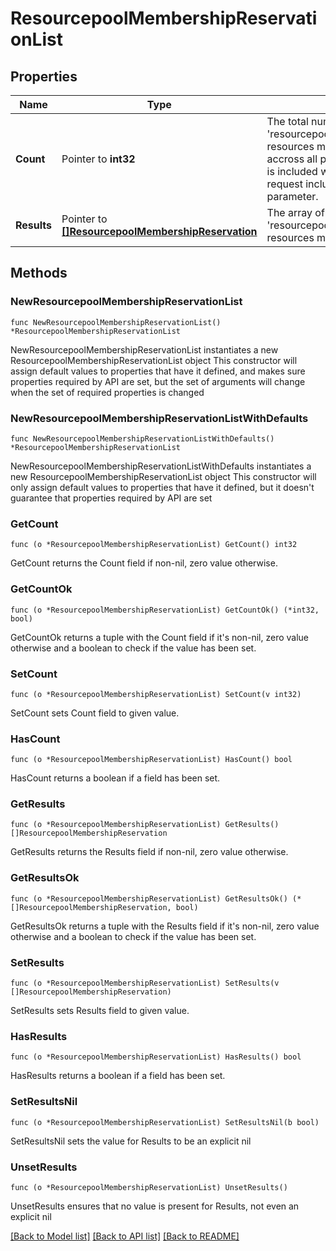 # ResourcepoolMembershipReservationList

## Properties

Name | Type | Description | Notes
------------ | ------------- | ------------- | -------------
**Count** | Pointer to **int32** | The total number of &#39;resourcepool.MembershipReservation&#39; resources matching the request, accross all pages. The &#39;Count&#39; attribute is included when the HTTP GET request includes the &#39;$inlinecount&#39; parameter. | [optional] 
**Results** | Pointer to [**[]ResourcepoolMembershipReservation**](ResourcepoolMembershipReservation.md) | The array of &#39;resourcepool.MembershipReservation&#39; resources matching the request. | [optional] 

## Methods

### NewResourcepoolMembershipReservationList

`func NewResourcepoolMembershipReservationList() *ResourcepoolMembershipReservationList`

NewResourcepoolMembershipReservationList instantiates a new ResourcepoolMembershipReservationList object
This constructor will assign default values to properties that have it defined,
and makes sure properties required by API are set, but the set of arguments
will change when the set of required properties is changed

### NewResourcepoolMembershipReservationListWithDefaults

`func NewResourcepoolMembershipReservationListWithDefaults() *ResourcepoolMembershipReservationList`

NewResourcepoolMembershipReservationListWithDefaults instantiates a new ResourcepoolMembershipReservationList object
This constructor will only assign default values to properties that have it defined,
but it doesn't guarantee that properties required by API are set

### GetCount

`func (o *ResourcepoolMembershipReservationList) GetCount() int32`

GetCount returns the Count field if non-nil, zero value otherwise.

### GetCountOk

`func (o *ResourcepoolMembershipReservationList) GetCountOk() (*int32, bool)`

GetCountOk returns a tuple with the Count field if it's non-nil, zero value otherwise
and a boolean to check if the value has been set.

### SetCount

`func (o *ResourcepoolMembershipReservationList) SetCount(v int32)`

SetCount sets Count field to given value.

### HasCount

`func (o *ResourcepoolMembershipReservationList) HasCount() bool`

HasCount returns a boolean if a field has been set.

### GetResults

`func (o *ResourcepoolMembershipReservationList) GetResults() []ResourcepoolMembershipReservation`

GetResults returns the Results field if non-nil, zero value otherwise.

### GetResultsOk

`func (o *ResourcepoolMembershipReservationList) GetResultsOk() (*[]ResourcepoolMembershipReservation, bool)`

GetResultsOk returns a tuple with the Results field if it's non-nil, zero value otherwise
and a boolean to check if the value has been set.

### SetResults

`func (o *ResourcepoolMembershipReservationList) SetResults(v []ResourcepoolMembershipReservation)`

SetResults sets Results field to given value.

### HasResults

`func (o *ResourcepoolMembershipReservationList) HasResults() bool`

HasResults returns a boolean if a field has been set.

### SetResultsNil

`func (o *ResourcepoolMembershipReservationList) SetResultsNil(b bool)`

 SetResultsNil sets the value for Results to be an explicit nil

### UnsetResults
`func (o *ResourcepoolMembershipReservationList) UnsetResults()`

UnsetResults ensures that no value is present for Results, not even an explicit nil

[[Back to Model list]](../README.md#documentation-for-models) [[Back to API list]](../README.md#documentation-for-api-endpoints) [[Back to README]](../README.md)


